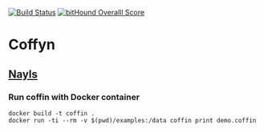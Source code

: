 [![Build Status](https://secure.travis-ci.org/yyolk/coffyn.png)](http://travis-ci.org/yyolk/coffyn) [![bitHound Overalll Score](https://www.bithound.io/github/yyolk/coffyn/badges/score.svg)](https://www.bithound.io/github/yyolk/coffyn)

# Coffyn

## [Nayls](https://github.com/yyolk/nayls)

### Run coffin with Docker container
```
docker build -t coffin . 
docker run -ti --rm -v $(pwd)/examples:/data coffin print demo.coffin
```
